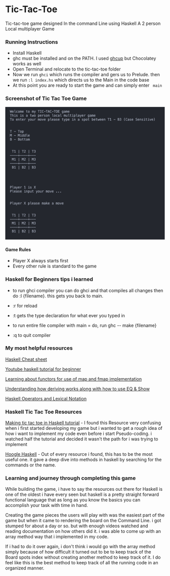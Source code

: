 # Tic-Tac-Toe

Tic-tac-toe game designed In the command Line using Haskell
A 2 person Local multiplayer Game

### Running Instructions

- Install Haskell
- ghc must be installed and on the PATH. I used [ghcup](https://www.haskell.org/ghcup/) but Chocolatey works as well
- Open Terminal and relocate to the tic-tac-toe folder
- Now we run `ghci` which runs the compiler and gers us to Prelude. then we run `:l index.hs` which directs us to the Main in the code base
- At this point you are ready to start the game and can simply enter ` main`

### Screenshot of Tic Tac Toe Game

![Welcome to tic tac toe](./sc-1.png)

#### Game Rules

- Player X always starts first
- Every other rule is standard to the game

### Haskell for Beginners tips i learned

- to run ghci compiler you can do ghci and that compiles all changes then do :l {filename}. this gets you back to main.

- :r for reload

- :t gets the type declaration for what ever you typed in
- to run entire file compiler with main = do, run ghc -- make {filename}

- :q to quit compiler

### My most helpful resources

[Haskell Cheat sheet](https://www.newthinktank.com/2015/08/learn-haskell-one-video/)

[Youtube haskell tutorial for beginner](https://www.youtube.com/watch?v=02_H3LjqMr8)

[Learning about functors for use of map and fmap implementation](https://www.tutorialspoint.com/haskell/haskell_functor.htm)

[Understanding how deriving works along with how to use EQ & Show](https://www.seas.upenn.edu/~cis552/13fa/lectures/Classes.html)

[Haskell Operators and Lexical Notation](https://imada.sdu.dk/~rolf/Edu/DM22/F06/haskell-operatorer.pdf)

### Haskell Tic Tac Toe Resources

[Making tic tac toe in Haskell tutorial](https://www.youtube.com/watch?v=0-pOaa0dpko&t=149s) - I found this Resource very confusing when i first started developing my game but i wanted to get a rough idea of how i want to implement my code even before i start Pseudo-coding. i watched half the tutorial and decided it wasn't the path for i was trying to implement

[Hoogle Haskell](https://hoogle.haskell.org/) - Out of every resource i found, this has to be the most useful one. it gave a deep dive into methods in haskell by searching for the commands or the name.

### Learning and journey through completing this game

While building the game, i have to say the resources out there for Haskell is one of the oldest i have every seen but haskell is a pretty straight forward functional language that as long as you know the basics you can accomplish your task with time in hand.

Creating the game pieces the users will play with was the easiest part of the game but when it came to rendering the board on the Command Line. i got stumped for about a day or so. but with enough videos watched and reading documentation on how others did it. i was able to come up with an array method way that i implemented in my code.

If i had to do it over again, i don't think i would go with the array method simply because of how difficult it turned out to be to keep track of the Board spots index without creating another method to keep track of it. I do feel like this is the best method to keep track of all the running code in an organized manner.
